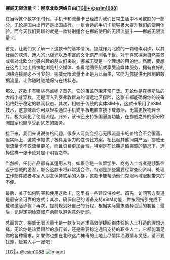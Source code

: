 **挪威无限流量卡：畅享北欧网络自由[[TG💪+ @esim1088](https://t.me/s/esim1088)]**

在当今这个数字化时代，手机卡和流量卡已经成为我们日常生活中不可或缺的一部分。无论是国内出行还是出国旅行，一张合适的手机卡能够极大提升我们的使用体验。而今天我们要聊的就是一款特别适合在挪威使用的无限流量卡——挪威无限流量卡。

首先，让我们来了解一下这款卡的基本情况。挪威作为北欧的一颗璀璨明珠，以其壮丽的峡湾、迷人的北极光以及丰富的文化遗产闻名于世。对于喜欢探索自然美景或者对北欧文化感兴趣的朋友们来说，挪威无疑是一个理想的目的地。然而，要想在这片土地上畅快地浏览社交媒体、查看地图导航或享受流媒体服务，拥有良好的网络连接是必不可少的。挪威无限流量卡正是为此而生，它能为你提供无限制的数据流量，让你随时随地保持在线状态。

那么，这款卡有哪些亮点呢？首先，它的覆盖范围非常广泛。无论你是在奥斯陆的大街小巷穿梭，还是深入到罗弗敦群岛的偏远地区探险，这张卡都能确保你的设备始终处于稳定的联网状态。其次，相较于传统的实体SIM卡，这款卡采用了eSIM技术，这意味着你可以轻松通过手机或平板电脑直接下载激活，无需更换物理卡片，极大简化了使用流程。此外，该卡还支持多国漫游功能，在挪威之外的部分欧洲国家也能享受到优质的服务。

接下来，我们来说说价格问题。很多人可能会担心无限流量卡的价格会不会很高，但实际上，这款卡提供了极具竞争力的性价比方案。相比起其他同类产品，挪威无限流量卡不仅流量更多，而且资费更加合理。特别是在长期逗留挪威的情况下，选择这样一张卡绝对是个明智之举。

当然啦，任何产品都有其适用人群。如果你是一位留学生、商务人士或者是频繁往返于挪威的游客，那么这款卡将非常适合你。特别是那些需要经常查阅资料、处理工作邮件或者与家人朋友保持联系的人群，这款卡能帮助他们克服地域限制带来的不便。

最后，关于如何购买和使用这款卡，这里有一些建议供参考。首先，访问官方渠道是最安全可靠的方式；其次，确保自己的设备支持eSIM功能，并按照指引完成下载和激活步骤；再次，提前规划好自己的行程，根据实际需求选择合适的套餐；最后，记得定期检查账户余额以避免意外断网。

总而言之，挪威无限流量卡是一款专为追求高效便捷网络体验的人士打造的理想选择。无论你是热爱冒险的旅行者，还是需要稳定通讯支持的职业人士，它都能满足你的各种需求。如果你也想在北欧这片神奇的土地上尽情挥洒激情与灵感，请不要犹豫，赶紧入手一张吧！

[[TG💪+ @esim1088](https://t.me/s/esim1088) ![Image](https://i.postimg.cc/4NQfJmqS/Snipaste-2025-05-13-00-14-12.png)]